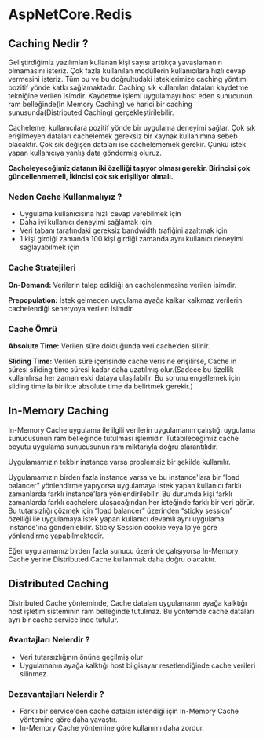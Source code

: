 # AspNetCore.Redis

<h2>Caching Nedir ?</h2>

<p>
Geliştirdiğimiz yazılımları kullanan kişi sayısı arttıkça yavaşlamanın olmamasını isteriz. Çok fazla kullanılan modüllerin kullanıcılara hızlı cevap vermesini isteriz. Tüm bu ve bu doğrultudaki isteklerimize caching yöntimi pozitif yönde katkı sağlamaktadır. Caching sık kullanılan dataları kaydetme tekniğine verilen isimdir. Kaydetme işlemi uygulamayı host eden sunucunun ram belleğinde(In Memory Caching) ve harici bir caching sunusunda(Distributed Caching) gerçekleştirilebilir.
</p>

<p>
Cacheleme, kullanıcılara pozitif yönde bir uygulama deneyimi sağlar. Çok sık erişilmeyen dataları cachelemek gereksiz bir kaynak kullanımına sebeb olacaktır. Çok sık değişen dataları ise cachelememek gerekir. Çünkü istek yapan kullanıcıya yanlış data göndermiş oluruz.

<strong>Cacheleyeceğimiz datanın iki özelliği taşıyor olması gerekir. Birincisi çok güncellenmemeli, İkincisi çok sık erişiliyor olmalı.</strong>
</p>

<h3>Neden Cache Kullanmalıyız ?</h3>
<ul>
    <li>Uygulama kullanıcısına hızlı cevap verebilmek için</li>
    <li>Daha iyi kullanıcı deneyimi sağlamak için</li>
    <li>Veri tabanı tarafındaki gereksiz bandwidth trafiğini azaltmak için</li>
    <li>1 kişi girdiği zamanda 100 kişi girdiği zamanda aynı kullanıcı deneyimi sağlayabilmek için</li>
</ul>

<h3>Cache Stratejileri</h3>
<p><b>On-Demand:</b> Verilerin talep edildiği an cachelenmesine verilen isimdir.</p>
<p><b>Prepopulation:</b> İstek gelmeden uygulama ayağa kalkar kalkmaz verilerin cachelendiği seneryoya verilen isimdir.</p>

<h3>Cache Ömrü</h3>
<p><b>Absolute Time:</b> Verilen süre dolduğunda veri cache’den silinir.</p>
<p><b>Sliding Time:</b> Verilen süre içerisinde cache verisine erişilirse, Cache in süresi siliding time süresi kadar daha uzatılmış olur.(Sadece bu özellik kullanılırsa her zaman eski dataya ulaşılabilir. Bu sorunu engellemek için sliding time la birlikte absolute time da belirtmek gerekir.)</p>

<h2>In-Memory Caching</h2>
<p>In-Memory Cache uygulama ile ilgili verilerin uygulamanın çalıştığı uygulama sunucusunun ram belleğinde tutulması işlemidir. Tutabileceğimiz cache boyutu uygulama sunucusunun ram miktarıyla doğru olarantılıdır.</p>
<p>Uygulamamızın tekbir instance varsa problemsiz bir şekilde kullanılır.</p>
<p>Uygulamamızın birden fazla instance varsa ve bu instance'lara bir “load balancer” yönlendirme yapıyorsa uygulamaya istek yapan kullanıcı farklı zamanlarda farklı instance'lara yönlendirilebilir. Bu durumda kişi farklı zamanlarda farklı cachelere ulaşacağından her isteğinde farklı bir veri görür. Bu tutarsızlığı çözmek için “load balancer” üzerinden “sticky session” özelliği ile uygulamaya istek yapan kullanıcı devamlı aynı uygulama instance'ına gönderilebilir. Sticky Session cookie veya Ip’ye göre yönlendirme yapabilmektedir.</p>
<p>Eğer uygulamamız birden fazla sunucu üzerinde çalışıyorsa In-Memory Cache yerine Distributed Cache kullanmak daha doğru olacaktır.</p>

<h2>Distributed Caching</h2>
<p>Distributed Cache yönteminde, Cache dataları uygulamanın ayağa kalktığı host işletim sisteminin ram belleğinde tutulmaz. Bu yöntemde cache dataları ayrı bir cache service'inde tutulur.</p>
<h3>Avantajları Nelerdir ?</h3>
<ul>
    <li>Veri tutarsızlığının önüne geçilmiş olur</li>
    <li>Uygulamanın ayağa kalktığı host bilgisayar resetlendiğinde cache verileri silinmez.</li>
</ul>
<h3>Dezavantajları Nelerdir ?</h3>
<ul>
    <li>Farklı bir service'den cache dataları istendiği için In-Memory Cache yöntemine göre daha yavaştır.</li>
    <li>In-Memory Cache yöntemine göre kullanımı daha zordur.</li>
</ul>

